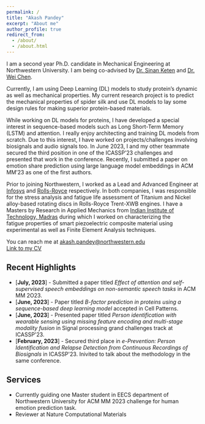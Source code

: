 ```yaml
---
permalink: /
title: "Akash Pandey"
excerpt: "About me"
author_profile: true
redirect_from: 
  - /about/
  - /about.html
---
```

I am a second year Ph.D. candidate in Mechanical Engineering at Northwestern University. I am being co-advised by [Dr. Sinan Keten](https://www.keten-group.northwestern.edu/) and [Dr. Wei Chen](https://ideal.mech.northwestern.edu/). 

Currently, I am using Deep Learning (DL) models to study protein’s dynamic as well as mechanical properties. My current research project is to predict the mechanical properties of spider silk and use DL models to lay some design rules for making superior protein-based materials.

While working on DL models for proteins, I have developed a special interest in sequence-based models such as Long Short-Term Memory (LSTM) and attention. I really enjoy architecting and training DL models from scratch. Due to this interest, I have worked on projects/challenges involving biosignals and audio signals too. In June 2023, I and my other teammate secured the third position in one of the ICASSP’23 challenges and presented that work in the conference. Recently, I submitted a paper on emotion share prediction using large language model embeddings in ACM MM’23 as one of the first authors.

Prior to joining Northwestern, I worked as a Lead and Advanced Engineer at [Infosys](https://www.infosys.com/) and [Rolls-Royce](https://www.rolls-royce.com/products-and-services/civil-aerospace.aspx) respectively. In both companies, I was responsible for the stress analysis and fatigue life assessment of Titanium and Nickel alloy-based rotating discs in Rolls-Royce Trent-XWB engines. I have a Masters by Research in Applied Mechanics from [Indian Institute of Technology, Madras](https://www.iitm.ac.in/) during which I worked on characterizing the fatigue properties of smart piezoelectric composite material using experimental as well as Finite Element Analysis techniques. 

You can reach me at akash.pandey@northwestern.edu <br>
[Link to my CV](https://pandeyakash23.github.io/akashapandey.github.io/files/Akash_CV.pdf)

## Recent Highlights 
* [**July, 2023**] - Submitted a paper titled *Effect of attention and self-supervised speech embeddings on non-semantic speech tasks* in ACM MM 2O23. 
* [**June, 2023**] - Paper titled *B-factor prediction in proteins using a sequence-based deep learning model* accepted in Cell Patterns.
* [**June, 2023**] - Presented paper titled *Person identification with wearable sensing using missing feature encoding and multi-stage modality fusion* in Signal processing grand challenges track at ICASSP'23.
* [**February, 2023**] - Secured third place in *e-Prevention: Person Identification and Relapse Detection from Continuous Recordings of Biosignals* in ICASSP'23. Inivited to talk about the methodology in the same conference.

## Services
* Currently guiding one Master student in EECS department of Northwestern University for ACM MM 2023 challenge for human emotion prediction task.
* Reviewer at Nature Computational Materials
